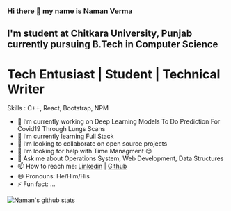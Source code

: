 ### Hi there 👋 my name is Naman Verma
## I'm student at Chitkara University, Punjab currently pursuing B.Tech in Computer Science
# Tech Entusiast | Student | Technical Writer

Skills : C++, React, Bootstrap, NPM


- 🔭 I’m currently working on Deep Learning Models To Do Prediction For Covid19 Through Lungs Scans
- 🌱 I’m currently learning Full Stack
- 👯 I’m looking to collaborate on open source projects
- 🤔 I’m looking for help with Time Managment 😊
- 💬 Ask me about Operations System, Web Development, Data Structures
- 📫 How to reach me: [Linkedin](https://www.linkedin.com/in/naman-verma-25a99b1b6/ "Linkedin's Homepage") | [Github](https://github.com/Naman7213 "Github's Homepage")
- 😄 Pronouns: He/Him/His
- ⚡ Fun fact: ...

![Naman's github stats](https://github-readme-stats.vercel.app/api?username=Naman7213&show_icons=true&hide_border=true)

